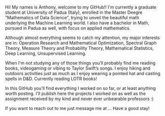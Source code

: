 Hi! My names is Anthony, welcome to my GitHub!! 
I'm currently a graduate student at University of Padua (Italy), enrolled in the Master Deegre "Mathematics of Data Science", 
trying to unveil the beautiful math underlying the Machine Learning world.
I also have a bachelor in Math, pursued in Padua as well, with focus on applied mathematics.

Although almost everything seems to catch my attention, my major interests are in: Operation Research and Mathematical
Optimization, Spectral Graph Theory, Measure Theory and Probability Theory, Mathematical Statistics,
Deep Learning, Unsupervised Learning.

When I'm not studying any of those things you’ll probably find me reading books,
videogaming or vibing to Taylor Swift’s songs. I enjoy hiking and outdoors activities just as much as I
enjoy wearing a pointed hat and casting spells in D&D. Currently reading LOTR books!

In this GitHub you'll find everything I worked on so far, or at least anything worth posting. 
I'll publish here the projects I worked on as well as the assignment received by my kind and never ever unbearable professors :)

If you want to reach out to me just message me at ...
Have a good stay!


<!---
APalmier99/APalmier99 is a ✨ special ✨ repository because its `README.md` (this file) appears on your GitHub profile.
You can click the Preview link to take a look at your changes.
--->
